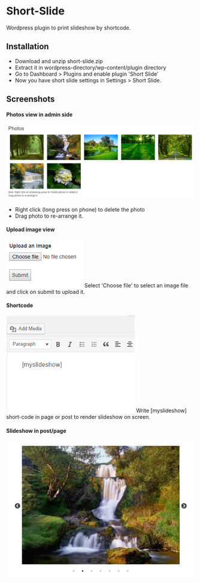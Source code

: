 # Short-Slide

Wordpress plugin to print slideshow by shortcode.

## Installation

  - Download and unzip short-slide.zip
  - Extract it in wordpress-directory/wp-content/plugin directory
  - Go to Dashboard > Plugins and enable plugin 'Short Slide'
  - Now you have short slide settings in Settings > Short Slide.
  
## Screenshots

#### Photos view in admin side
[![Screenshot 1](https://github.com/juned3247/short-slide/raw/master/assets/screenshots/Screenshot-1.png)](https://github.com/juned3247/short-slide/blob/master/assets/screenshots/Screenshot-1.png)

- Right click (long press on phone) to delete the photo
- Drag photo to re-arrange it.

#### Upload image view
[![Screenshot 2](https://github.com/juned3247/short-slide/raw/master/assets/screenshots/Screenshot-2.png)](https://github.com/juned3247/short-slide/blob/master/assets/screenshots/Screenshot-2.png)
Select 'Choose file' to select an image file and click on submit to upload it.
    
#### Shortcode
[![Screenshot 3](https://github.com/juned3247/short-slide/raw/master/assets/screenshots/Screenshot-3.png)](https://github.com/juned3247/short-slide/blob/master/assets/screenshots/Screenshot-3.png)
Write [myslideshow] short-code in page or post to render slideshow on screen.

#### Slideshow in post/page
[![Screenshot 4](https://github.com/juned3247/short-slide/raw/master/assets/screenshots/Screenshot-4.png)](https://github.com/juned3247/short-slide/blob/master/assets/screenshots/Screenshot-4.png)
